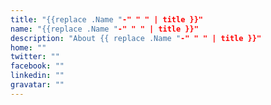 ```yaml
---
title: "{{replace .Name "-" " " | title }}"
name: "{{replace .Name "-" " " | title }}"
description: "About {{ replace .Name "-" " " | title }}"
home: ""
twitter: ""
facebook: ""
linkedin: ""
gravatar: ""
---
```




